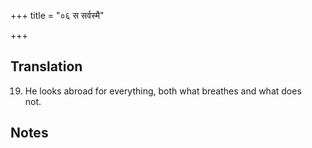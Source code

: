 +++
title = "०६ स सर्वस्मै"

+++
## Translation
19. He looks abroad for everything, both what breathes and what does  
not.

## Notes

